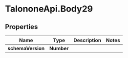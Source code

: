# TalononeApi.Body29

## Properties
Name | Type | Description | Notes
------------ | ------------- | ------------- | -------------
**schemaVersion** | **Number** |  | 


